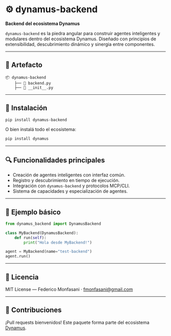 # ⚙️ dynamus-backend

**Backend del ecosistema Dynamus**

`dynamus-backend` es la piedra angular para construir agentes inteligentes y modulares dentro del ecosistema Dynamus. Diseñado con principios de extensibilidad, descubrimiento dinámico y sinergia entre componentes.

---

## 🧩 Artefacto

```text
📦 dynamus-backend
    ├── 🔧 backend.py
    ├── 📁 __init__.py
```

---

## 🚀 Instalación

```bash
pip install dynamus-backend
```

O bien instalá todo el ecosistema:

```bash
pip install dynamus
```

---

## 🔍 Funcionalidades principales

- Creación de agentes inteligentes con interfaz común.
- Registro y descubrimiento en tiempo de ejecución.
- Integración con `dynamus-backend` y protocolos MCP/CLI.
- Sistema de capacidades y especialización de agentes.

---

## 🧠 Ejemplo básico

```python
from dynamus_backend import DynamusBackend

class MyBackend(DynamusBackend):
    def run(self):
        print("Hola desde MyBackend!")

agent = MyBackend(name="test-backend")
agent.run()
```

---

## 📄 Licencia

MIT License — Federico Monfasani · [fmonfasani@gmail.com](mailto:fmonfasani@gmail.com)

---

## 🤝 Contribuciones

¡Pull requests bienvenidos! Este paquete forma parte del ecosistema [Dynamus](https://pypi.org/project/dynamus/).
